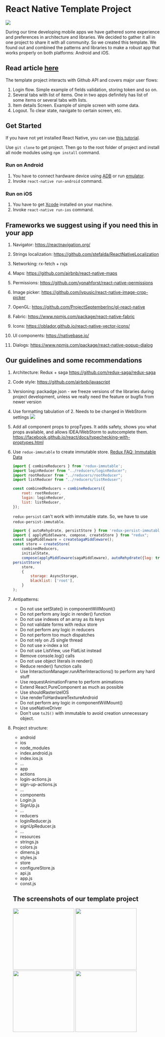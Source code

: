  # React Native Template Project

![](http://i65.tinypic.com/14bucuh.png)

During our time developing mobile apps we have gathered some experience and preferences in architecture and libraries. We decided to gather it all in one project to share it with all community. So we created this template. We found out and combined the patterns and libraries to make a robust app that works properly on both platforms: Android and iOS.

## Read article [here](www.google.com)

The template project interacts with Github API and covers major user flows:

1) Login flow. Simple example of fields validation, storing token and so on.
2) Several tabs with list of items. One in two apps definitely has list of some items or several tabs with lists.
3) Item details Screen. Example of simple screen with some data.
4) Logout. To clear state, navigate to certain screen, etc.

## Get Started

If you have not yet installed React Native, you can use [this tutorial](https://facebook.github.io/react-native/docs/getting-started.html).

Use ```git clone``` to get project. Then go to the root folder of project and install all node modules using ```npm install``` command.

### Run on Android

1. You have to connect hardware device using [ADB](https://developer.android.com/studio/command-line/adb.html) or run [emulator](https://developer.android.com/studio/run/emulator-commandline.html).
2. Invoke ```react-native run-android``` command.

### Run on iOS

1. You have to get  [Xcode](https://developer.apple.com/xcode/) installed on your machine.
2. Invoke ```react-native run-ios``` command.

## Frameworks we suggest using if you need this in your app

1. Navigator: https://reactnavigation.org/

2. Strings localization: https://github.com/stefalda/ReactNativeLocalization

3. Networking: rx-fetch + rxjs

4. Maps: https://github.com/airbnb/react-native-maps

5. Permissions: https://github.com/yonahforst/react-native-permissions

6. Image picker: https://github.com/ivpusic/react-native-image-crop-picker

7. OpenGL: https://github.com/ProjectSeptemberInc/gl-react-native

8. Fabric: https://www.npmjs.com/package/react-native-fabric

9. Icons: https://oblador.github.io/react-native-vector-icons/

10. UI components: https://nativebase.io/

11. Dialogs: https://www.npmjs.com/package/react-native-popup-dialog

## Our guidelines and some recommendations

1. Architecture: Redux + saga https://github.com/redux-saga/redux-saga

2. Code style: https://github.com/airbnb/javascript

3. Versioning: packadge.json - we freeze versions of the libraries during project development,  unless we really need the feature or bugfix from newer version

4. Use formatting tabulation of 2. Needs to be changed in WebStorm settings
![](https://lh6.googleusercontent.com/05rcRv9E2RN1emBzVDOQEdrj_YSe1Jj90ILoCgOyUms73JPcO9qWcTy0CGg-d_o-AHMbYB2w_pId_9_b5E7UV3kTcuUtFMA6gHTBDRZ2_YUug26aFSVx-9nnU70-QU6XMm1TAjJN)

5. Add all component props to propTypes. It adds safety, shows you what props available, and allows IDEA/WebStorm to autocomplete them. https://facebook.github.io/react/docs/typechecking-with-proptypes.html

6. Use ```redux-immutable``` to create immutable store.
    [Redux FAQ: Immutable Data](http://redux.js.org/docs/faq/ImmutableData.html#redux-faq-immutable-data)

    ```js
    import { combineReducers } from 'redux-immutable';
    import loginReducer from "../reducers/loginReducer";
    import rootReducer from "../reducers/rootReducer";
    import listReducer from "../reducers/listReduser";

    const combinedReducers = combineReducers({
        root: rootReducer,
        login: loginReducer,
        list: listReducer,
    });
    ```
    ```redux-persist``` can't work with immutable state. So, we have to use ```redux-persist-immutable```.
    ```js
    import { autoRehydrate, persistStore } from 'redux-persist-immutable'
    import { applyMiddleware, compose, createStore } from "redux";
    const sagaMiddleware = createSagaMiddleware();
    const store = createStore(
        combinedReducers,
        initialState,
        compose(applyMiddleware(sagaMiddleware), autoRehydrate({log: true})));
    persistStore(
        store,
        {
            storage: AsyncStorage,
            blacklist: ['root'],
        }
    );
    ```
7. Antipatterns:
      - Do not use setState() in componentWillMount()
      - Do not perform any logic in render() function
      - Do not use indexes of an array as its keys
      - Do not validate forms with redux store
      - Do not perform any logic in reducers
      - Do not perform too much dispatches
      - Do not rely on JS single thread
      - Do not use x-index a lot
      - Do not use ListView, use FlatList instead
      - Remove console.log() calls
      - Do not use object literals in render()
      - Reduce render() function calls
      - Use InteractionManager.runAfterInteractions() to perform any hard stuff
      - Use requestAnimationFrame to perform animations
      - Extend React.PureComponent as much as possible
      - Use shouldRasterizeIOS
      - Use renderToHardwareTextureAndroid
      - Do not perform any logic in componentWillMount()
      - Use useNativeDriver
      - Don't use ```toJS()``` with immutable to avoid creation unnecessary object.

8. Project structure:
   - android
   - ios
   - node_modules
   - index.android.js
   - index.ios.js
   - …
   - app
    - actions
     - login-actions.js
     - sign-up-actions.js
     - …
    - components
     - Login.js
     - SignUp.js
     - …
    - reducers
     - loginReducer.js
     - signUpReducer.js
     - …
    - resources
     - strings.js
     - colors.js
     - dimens.js
     - styles.js
    - store
     - configureStore.js
    - api.js
    - app.js
    - const.js
    
    
    ## The screenshots of our template project
    
    
    <p>
      <img src="https://preview.ibb.co/n62VPv/device_2017_07_21_134420.png" width="200"/>
      <img src="https://preview.ibb.co/j2GA7F/device_2017_07_21_134546.png" width="200"/>
      <img src="https://preview.ibb.co/kLHBEv/device_2017_07_21_134717.png" width="200"/>
      <img src="https://preview.ibb.co/k6ojZv/device_2017_07_21_134737.png" width="200"/>
    </p>
    
    
  
